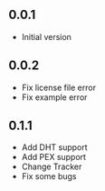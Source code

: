 ## 0.0.1

- Initial version

## 0.0.2

- Fix license file error
- Fix example error

## 0.1.1
- Add DHT support
- Add PEX support
- Change Tracker
- Fix some bugs
